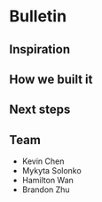 # Bulletin
## Inspiration
## How we built it
## Next steps
## Team
- Kevin Chen
- Mykyta Solonko
- Hamilton Wan
- Brandon Zhu
